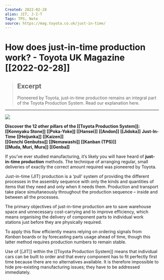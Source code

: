 ```yaml
---
Created: 2022-02-28
alias: JIT, J-I-T
Tags: TPS, Note
source: https://mag.toyota.co.uk/just-in-time/
---
```


# How does just-in-time production work? - Toyota UK Magazine [[2022-02-28]]

> ## Excerpt
> Pioneered by Toyota, just-in-time production remains an integral part of the Toyota Production System. Read our explanation here.

---

![](https://mag.toyota.co.uk/wp-content/uploads/sites/2/2013/05/JIT-1.jpg)

**Discover the 12 other pillars of the [[Toyota Production System]]:**  
**[[Konnyaku Stone]]**
**[[Poka-Yoke]]**
**[[Hansei]]**
**[[Andon]]**
**[[Jidoka]]**
**Just-In-Time**
**[[Heijunka]]**
**[[Kaizen]]**  
**[[Genchi Genbutsu]]**
**[[Nemawashi]]**
**[[Kanban (TPS)]]**  
**[[Muda, Muri, Mura]]**
**[[Genba]]**

If you’ve ever studied manufacturing, it’s likely you will have heard of **just-in-time production** methods. The technique of arranging regular, small deliveries of exactly the correct amount required was pioneered by Toyota.

Just-in-time (JIT) production is a ‘pull’ system of providing the different processes in the assembly sequence with only the kinds and quantities of items that they need and only when it needs them. Production and transport take place simultaneously throughout the production sequence – inside and between all the processes.

The primary objectives of just-in-time production are to save warehouse space and unnecessary cost-carrying and to improve efficiency, which means organising the delivery of component parts to individual work stations just before they are physically required.

To apply this flow efficiently means relying on ordering signals from _Kanban_ boards or by forecasting parts usage ahead of time, though this latter method requires production numbers to remain stable.

Use of [[JIT]] within the [[Toyota Production System]] means that individual cars can be built to order and that every component has to fit perfectly first time because there are no alternatives available. It is therefore impossible to hide pre-existing manufacturing issues; they have to be addressed immediately.


